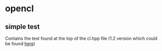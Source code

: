 # opencl

## simple test
Contains the test found at the top of the cl.hpp file (1.2 version which could be found [here](https://www.khronos.org/registry/OpenCL/))
